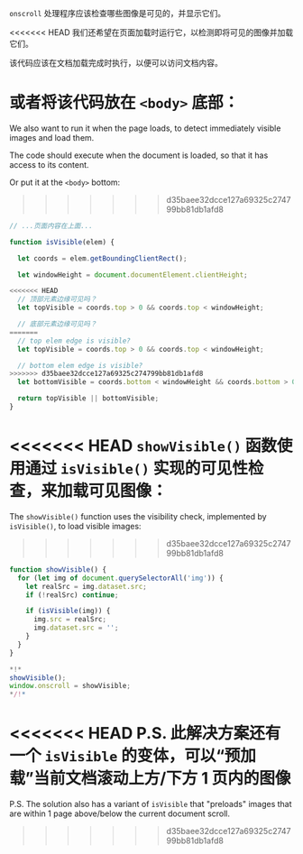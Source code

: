 `onscroll` 处理程序应该检查哪些图像是可见的，并显示它们。

<<<<<<< HEAD
我们还希望在页面加载时运行它，以检测即将可见的图像并加载它们。

该代码应该在文档加载完成时执行，以便可以访问文档内容。

或者将该代码放在 `<body>` 底部：
=======
We also want to run it when the page loads, to detect immediately visible images and load them.

The code should execute when the document is loaded, so that it has access to its content.

Or put it at the `<body>` bottom:
>>>>>>> d35baee32dcce127a69325c274799bb81db1afd8

```js
// ...页面内容在上面...

function isVisible(elem) {

  let coords = elem.getBoundingClientRect();

  let windowHeight = document.documentElement.clientHeight;

<<<<<<< HEAD
  // 顶部元素边缘可见吗？
  let topVisible = coords.top > 0 && coords.top < windowHeight;

  // 底部元素边缘可见吗？
=======
  // top elem edge is visible?
  let topVisible = coords.top > 0 && coords.top < windowHeight;

  // bottom elem edge is visible?
>>>>>>> d35baee32dcce127a69325c274799bb81db1afd8
  let bottomVisible = coords.bottom < windowHeight && coords.bottom > 0;

  return topVisible || bottomVisible;
}
```

<<<<<<< HEAD
`showVisible()` 函数使用通过 `isVisible()` 实现的可见性检查，来加载可见图像：
=======
The `showVisible()` function uses the visibility check, implemented by `isVisible()`, to load visible images:
>>>>>>> d35baee32dcce127a69325c274799bb81db1afd8

```js
function showVisible() {
  for (let img of document.querySelectorAll('img')) {
    let realSrc = img.dataset.src;
    if (!realSrc) continue;

    if (isVisible(img)) {
      img.src = realSrc;
      img.dataset.src = '';
    }
  }
}

*!*
showVisible();
window.onscroll = showVisible;
*/!*
```

<<<<<<< HEAD
P.S. 此解决方案还有一个 `isVisible` 的变体，可以“预加载”当前文档滚动上方/下方 1 页内的图像
=======
P.S. The solution also has a variant of `isVisible` that "preloads" images that are within 1 page above/below the current document scroll.
>>>>>>> d35baee32dcce127a69325c274799bb81db1afd8
